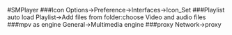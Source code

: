 #SMPlayer
###Icon
Options->Preference->Interfaces->Icon_Set
###Playlist auto load
Playlist->Add files from folder:choose Video and audio files
###mpv as engine
General->Multimedia engine
###proxy
Network->proxy
###

